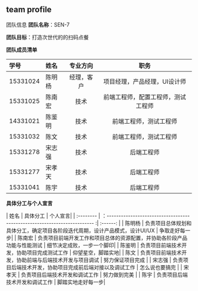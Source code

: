 ## team profile

团队信息
**团队名称**：SEN-7

**团队目标**：打造次世代的的扫码点餐

**团队成员清单**

| 学号       |     姓名  |   专业方向|职务      |
| :-------- | :--------| :------: |:------:|
| 15331024  |   陈明杨  |  经理，客户|项目经理，产品经理，UI设计师|
| 15331025  |   陈南宏  |  技术     |前端工程师，配置工程师，测试工程师|
| 14331021  |   陈鉴明  |  技术     |前端工程师，测试工程师|
| 15331032  |   陈文    |  技术     |前端工程师，测试工程师|
| 15331278  |   宋志强  |  技术     |后端工程师|
| 15331277  |   宋孝天  |  技术     |后端工程师|
| 15331041  |   陈宇    |  技术     |后端工程师|


**具体分工与个人宣言**

| 姓名       |                                      具体分工                             |   个人宣言|
| :-------- | ：------------------------------------------------------------------------ :| :------: |
|   陈明杨  |   负责项目总体规划和具体分工，确定项目各阶段迭代周期，设计产品模式，设计UI/UX   | 争取走好每一步|
|   陈南宏  |   负责项目前端开发工作和项目总体的资源配置，并协助各阶段产品功能与性能测试       | 细节决定成败，一步一个脚印|
|   陈鉴明  |   负责项目前端技术开发，协助项目完成测试工作                                  | 仰望星空，脚踏实地|
|   陈文    |   负责项目前端技术开发，协助前端与后端技术开发与项目调试                       | 努力保证项目完成 |
|   宋志强  |   负责项目后端技术开发，协助项目完成前后端对接以及调试工作                     | 怎么说也要搞完 |
|   宋孝天  |   负责项目后端技术开发和调试工作                                             | 努力做到完美   |
|   陈宇    |   负责项目后端技术开发和调试工作                                             | 脚踏实地走好每一步|
